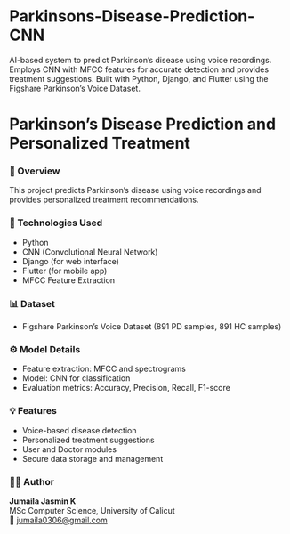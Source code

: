 # Parkinsons-Disease-Prediction-CNN
AI-based system to predict Parkinson’s disease using voice recordings. Employs CNN with MFCC features for accurate detection and provides treatment suggestions. Built with Python, Django, and Flutter using the Figshare Parkinson’s Voice Dataset.


# Parkinson’s Disease Prediction and Personalized Treatment

### 🎯 Overview
This project predicts Parkinson’s disease using voice recordings and provides personalized treatment recommendations.

### 🧠 Technologies Used
- Python
- CNN (Convolutional Neural Network)
- Django (for web interface)
- Flutter (for mobile app)
- MFCC Feature Extraction

### 📊 Dataset
- Figshare Parkinson’s Voice Dataset (891 PD samples, 891 HC samples)

### ⚙️ Model Details
- Feature extraction: MFCC and spectrograms
- Model: CNN for classification
- Evaluation metrics: Accuracy, Precision, Recall, F1-score

### 💡 Features
- Voice-based disease detection
- Personalized treatment suggestions
- User and Doctor modules
- Secure data storage and management


### 👩‍💻 Author
**Jumaila Jasmin K**  
MSc Computer Science, University of Calicut  
📧 jumaila0306@gmail.com
